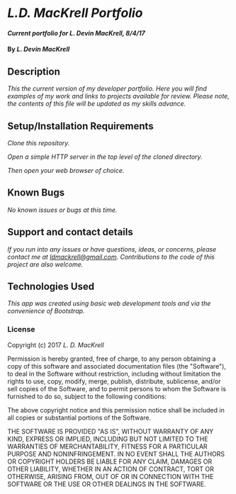 # _L.D. MacKrell Portfolio_

#### _Current portfolio for L. Devin MacKrell, 8/4/17_

#### By _**L. Devin MacKrell**_

## Description

_This the current version of my developer portfolio. Here you will find examples of my work and links to projects available for review. Please note, the contents of this file will be updated as my skills advance._

## Setup/Installation Requirements

_Clone this repository._

_Open a simple HTTP server in the top level of the cloned directory._

_Then open your web browser of choice._

## Known Bugs

_No known issues or bugs at this time._

## Support and contact details

_If you run into any issues or have questions, ideas, or concerns, please contact me at ldmackrell@gmail.com.  Contributions to the code of this project are also welcome._

## Technologies Used

_This app was created using basic web development tools and via the convenience of Bootstrap._

### License

Copyright (c) 2017 _L. D. MacKrell_

Permission is hereby granted, free of charge, to any person obtaining a copy
of this software and associated documentation files (the "Software"), to deal
in the Software without restriction, including without limitation the rights
to use, copy, modify, merge, publish, distribute, sublicense, and/or sell
copies of the Software, and to permit persons to whom the Software is
furnished to do so, subject to the following conditions:

The above copyright notice and this permission notice shall be included in all
copies or substantial portions of the Software.

THE SOFTWARE IS PROVIDED "AS IS", WITHOUT WARRANTY OF ANY KIND, EXPRESS OR
IMPLIED, INCLUDING BUT NOT LIMITED TO THE WARRANTIES OF MERCHANTABILITY,
FITNESS FOR A PARTICULAR PURPOSE AND NONINFRINGEMENT. IN NO EVENT SHALL THE
AUTHORS OR COPYRIGHT HOLDERS BE LIABLE FOR ANY CLAIM, DAMAGES OR OTHER
LIABILITY, WHETHER IN AN ACTION OF CONTRACT, TORT OR OTHERWISE, ARISING FROM,
OUT OF OR IN CONNECTION WITH THE SOFTWARE OR THE USE OR OTHER DEALINGS IN THE
SOFTWARE.
